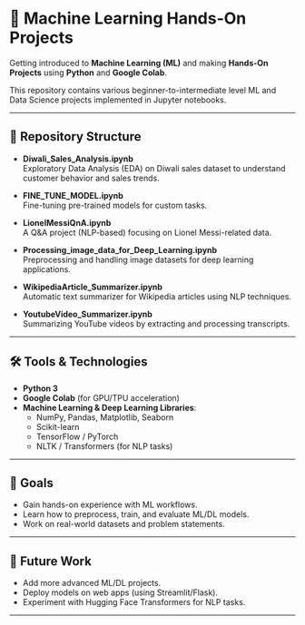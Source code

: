 # 🚀 Machine Learning Hands-On Projects  

Getting introduced to **Machine Learning (ML)** and making **Hands-On Projects** using **Python** and **Google Colab**.  

This repository contains various beginner-to-intermediate level ML and Data Science projects implemented in Jupyter notebooks.  

---

## 📂 Repository Structure  

- **Diwali_Sales_Analysis.ipynb**  
  Exploratory Data Analysis (EDA) on Diwali sales dataset to understand customer behavior and sales trends.  

- **FINE_TUNE_MODEL.ipynb**  
  Fine-tuning pre-trained models for custom tasks.  

- **LionelMessiQnA.ipynb**  
  A Q&A project (NLP-based) focusing on Lionel Messi-related data.  

- **Processing_image_data_for_Deep_Learning.ipynb**  
  Preprocessing and handling image datasets for deep learning applications.  

- **WikipediaArticle_Summarizer.ipynb**  
  Automatic text summarizer for Wikipedia articles using NLP techniques.  

- **YoutubeVideo_Summarizer.ipynb**  
  Summarizing YouTube videos by extracting and processing transcripts.  

---

## 🛠️ Tools & Technologies  

- **Python 3**  
- **Google Colab** (for GPU/TPU acceleration)  
- **Machine Learning & Deep Learning Libraries**:  
  - NumPy, Pandas, Matplotlib, Seaborn  
  - Scikit-learn  
  - TensorFlow / PyTorch  
  - NLTK / Transformers (for NLP tasks)  

---

## 🎯 Goals  

- Gain hands-on experience with ML workflows.  
- Learn how to preprocess, train, and evaluate ML/DL models.  
- Work on real-world datasets and problem statements.  

---

## 🚧 Future Work  

- Add more advanced ML/DL projects.  
- Deploy models on web apps (using Streamlit/Flask).  
- Experiment with Hugging Face Transformers for NLP tasks.  

---

